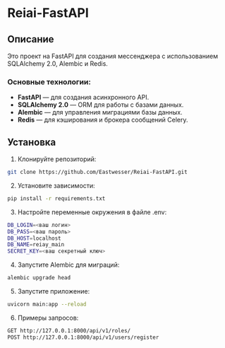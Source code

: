 # Reiai-FastAPI

## Описание

Это проект на FastAPI для создания мессенджера с использованием SQLAlchemy 2.0, Alembic и Redis.

### Основные технологии:

- **FastAPI** — для создания асинхронного API.
- **SQLAlchemy 2.0** — ORM для работы с базами данных.
- **Alembic** — для управления миграциями базы данных.
- **Redis** — для кэширования и брокера сообщений Celery.

## Установка

1. Клонируйте репозиторий:

```bash
git clone https://github.com/Eastwesser/Reiai-FastAPI.git
```

2. Установите зависимости:

```bash
pip install -r requirements.txt
```

3. Настройте переменные окружения в файле .env:

```bash
DB_LOGIN=<ваш логин>
DB_PASS=<ваш пароль>
DB_HOST=localhost
DB_NAME=reiay_main
SECRET_KEY=<ваш секретный ключ>
```

4. Запустите Alembic для миграций:

```bash
alembic upgrade head
```

5. Запустите приложение:

```bash
uvicorn main:app --reload
```

6. Примеры запросов:

```bash
GET http://127.0.0.1:8000/api/v1/roles/
POST http://127.0.0.1:8000/api/v1/users/register

```
